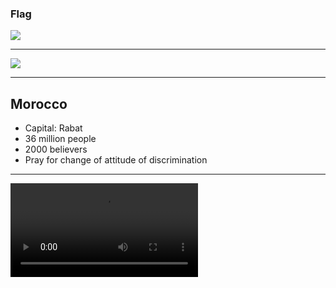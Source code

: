 ### Flag

![](https://upload.wikimedia.org/wikipedia/commons/2/2c/Flag_of_Morocco.svg)

---

![](https://upload.wikimedia.org/wikipedia/commons/7/78/Morocco_%28orthographic_projection%2C_WS_claimed%29.svg)

---

## Morocco

-   Capital: Rabat
-   36 million people
-   2000 believers
-   Pray for change of attitude of discrimination

---

![](https://f000.backblazeb2.com/file/ccw-prayer/morocco.mp4)
